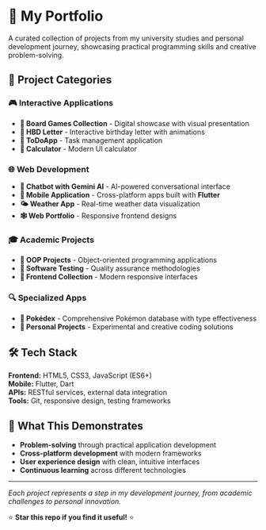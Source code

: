 # 🚀 My Portfolio

A curated collection of projects from my university studies and personal development journey, showcasing practical programming skills and creative problem-solving.

## 📁 Project Categories

### 🎮 Interactive Applications
- **🎲 Board Games Collection** - Digital showcase with visual presentation
- **🎂 HBD Letter** - Interactive birthday letter with animations
- **📱 ToDoApp** - Task management application
- **🧮 Calculator** - Modern UI calculator

### 🌐 Web Development
- **🤖 Chatbot with Gemini AI** - AI-powered conversational interface
- **📱 Mobile Application** - Cross-platform apps built with **Flutter**
- **🌤️ Weather App** - Real-time weather data visualization
- **🕸️ Web Portfolio** - Responsive frontend designs

### 🎓 Academic Projects
- **🎯 OOP Projects** - Object-oriented programming applications
- **🧪 Software Testing** - Quality assurance methodologies
- **🎨 Frontend Collection** - Modern responsive interfaces

### 🔍 Specialized Apps
- **📱 Pokédex** - Comprehensive Pokémon database with type effectiveness
- **🎯 Personal Projects** - Experimental and creative coding solutions

## 🛠️ Tech Stack

**Frontend:** HTML5, CSS3, JavaScript (ES6+)  
**Mobile:** Flutter, Dart  
**APIs:** RESTful services, external data integration  
**Tools:** Git, responsive design, testing frameworks

## 🎯 What This Demonstrates

- **Problem-solving** through practical application development
- **Cross-platform development** with modern frameworks
- **User experience design** with clean, intuitive interfaces
- **Continuous learning** across different technologies

---

*Each project represents a step in my development journey, from academic challenges to personal innovation.*

⭐ **Star this repo if you find it useful!** ⭐
